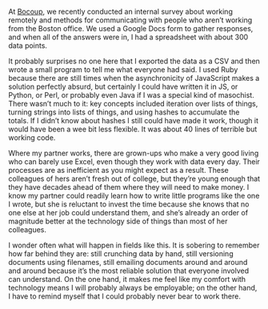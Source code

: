 

At [Bocoup](http://bocoup.com), we recently conducted an internal survey about working remotely and methods
for communicating with people who aren’t working from the Boston office. We used a Google Docs form to
gather responses, and when all of the answers were in, I had a spreadsheet with about 300 data points.

It probably surprises no one here that I exported the data as a CSV and then wrote a small program to tell me
what everyone had said. I used Ruby because there are still times when the asynchronicity of JavaScript makes
a solution perfectly absurd, but certainly I could have written it in JS, or Python, or Perl, or probably even
Java if I was a special kind of masochist. There wasn’t much to it: key concepts included iteration over
lists of things, turning strings into lists of things, and using hashes to accumulate the totals. If I
didn’t know about hashes I still could have made it work, though it would have been a wee bit less
flexible. It was about 40 lines of terrible but working code.

Where my partner works, there are grown-ups who make a very good living who can barely use Excel, even though
they work with data every day. Their processes are as inefficient as you might expect as a result. These
colleagues of hers aren’t fresh out of college, but they’re young enough that they have decades
ahead of them where they will need to make money. I know my partner could readily learn how to write little
programs like the one I wrote, but she is reluctant to invest the time because she knows that no one else at
her job could understand them, and she’s already an order of magnitude better at the technology side of
things than most of her colleagues.

I wonder often what will happen in fields like this. It is sobering to remember how far behind they are: still
crunching data by hand, still versioning documents using filenames, still emailing documents around and around
and around because it’s the most reliable solution that everyone involved can understand. On the one
hand, it makes me feel like my comfort with technology means I will probably always be employable; on the
other hand, I have to remind myself that I could probably never bear to work there.